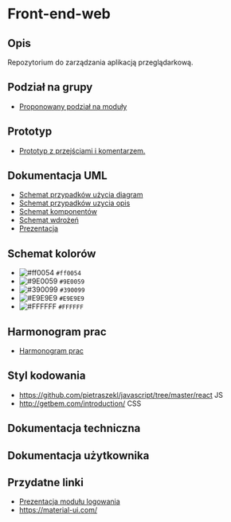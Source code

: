 # Front-end-web
## Opis
Repozytorium do zarządzania aplikacją przeglądarkową.

## Podział na grupy
 - [Proponowany podział na moduły](https://drive.google.com/drive/folders/1hJk0j9teNxnVLHJ8YsPfaSLLDiJaZ2qx?usp=sharing)

## Prototyp
 - [Prototyp z przejściami i komentarzem.](https://www.figma.com/proto/bWQcCu0oyINNYOpwzYLUJk/baUHInia?node-id=1%3A2&scaling=min-zoom)
## Dokumentacja UML
 - [Schemat przypadków użycia diagram](https://drive.google.com/file/d/1c__wzrMUO9CvHcKrnbMK5Bi-dVW4CVoF/view?usp=sharing)
 - [Schemat przypadków uzycia opis](https://tulodz-my.sharepoint.com/:w:/g/personal/203397_edu_p_lodz_pl/ERo7dqVIcopMvTmSuVMmC-0BmoE1jLfLnOCESvNYN7Dv-g?e=aGdwlG)
 - [Schemat komponentów](https://drive.google.com/file/d/1H8WQYgVC9eKiz91uFSQgNwK2UbaL1x9r/view?usp=sharing)
 - [Schemat wdrożeń](https://drive.google.com/file/d/1vejCA3a9nZj2WsQgX1_k1FKx8IChuVTD/view?usp=sharing)
 - [Prezentacja](https://drive.google.com/file/d/1RH93QxIK4HJ6j_dJj_1u-Tffxm4fcVvp/view?usp=sharing)

## Schemat kolorów
 - ![#ff0054](https://via.placeholder.com/15/ff0054/000000?text=+) `#ff0054`
 - ![#9E0059](https://via.placeholder.com/15/9E0059/000000?text=+) `#9E0059`
 - ![#390099](https://via.placeholder.com/15/390099/000000?text=+) `#390099`
 - ![#E9E9E9](https://via.placeholder.com/15/E9E9E9/000000?text=+) `#E9E9E9`
 - ![#FFFFFF](https://via.placeholder.com/15/FFFFFF/000000?text=+) `#FFFFFF`

## Harmonogram prac
- [Harmonogram prac](https://tulodz-my.sharepoint.com/:x:/g/personal/203397_edu_p_lodz_pl/EVH4pdjqYZtJjc2Gu8fg9tYB35wwDsOkFj1J4kTV7eaSmQ?e=9Vr4dM)

## Styl kodowania
- https://github.com/pietraszekl/javascript/tree/master/react JS
- http://getbem.com/introduction/ CSS

## Dokumentacja techniczna

## Dokumentacja użytkownika

## Przydatne linki
- [Prezentacja modułu logowania](https://tulodz-my.sharepoint.com/:b:/g/personal/224384_edu_p_lodz_pl/EUDMAxZqo1RDrxcH5jxTQaABIq0NjnNEZ08n_gkGOqP0XQ?e=Gl0WVQ)
- https://material-ui.com/





